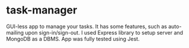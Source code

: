 # task-manager  
GUI-less app to manage your tasks. It has some features, such as auto-mailing upon sign-in/sign-out. I used Express library to setup server and 
MongoDB as a DBMS. App was fully tested using Jest. 
